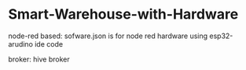 # Smart-Warehouse-with-Hardware

node-red based:
sofware.json is for node red
hardware using esp32-arudino ide code


broker: hive broker 

